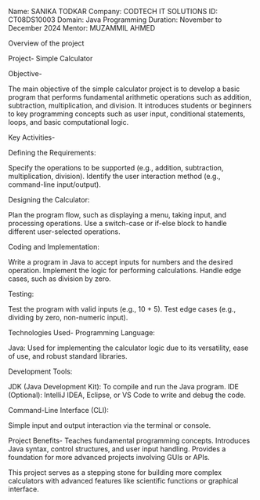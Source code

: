 Name: SANIKA TODKAR
Company: CODTECH IT SOLUTIONS
ID: CT08DS10003
Domain: Java Programming
Duration: November to December 2024
Mentor: MUZAMMIL AHMED

Overview of the project

Project- Simple Calculator

Objective-

The main objective of the simple calculator project is to develop a basic program that performs fundamental arithmetic operations such as addition, subtraction, multiplication, and division. 
It introduces students or beginners to key programming concepts such as user input, conditional statements, loops, and basic computational logic.

Key Activities-

Defining the Requirements:

Specify the operations to be supported (e.g., addition, subtraction, multiplication, division).
Identify the user interaction method (e.g., command-line input/output).

Designing the Calculator:

Plan the program flow, such as displaying a menu, taking input, and processing operations.
Use a switch-case or if-else block to handle different user-selected operations.

Coding and Implementation:

Write a program in Java to accept inputs for numbers and the desired operation.
Implement the logic for performing calculations.
Handle edge cases, such as division by zero.

Testing:

Test the program with valid inputs (e.g., 10 + 5).
Test edge cases (e.g., dividing by zero, non-numeric input).

Technologies Used-
Programming Language:

Java: Used for implementing the calculator logic due to its versatility, ease of use, and robust standard libraries.

Development Tools:

JDK (Java Development Kit): To compile and run the Java program.
IDE (Optional): IntelliJ IDEA, Eclipse, or VS Code to write and debug the code.

Command-Line Interface (CLI):

Simple input and output interaction via the terminal or console.

Project Benefits-
Teaches fundamental programming concepts.
Introduces Java syntax, control structures, and user input handling.
Provides a foundation for more advanced projects involving GUIs or APIs.

This project serves as a stepping stone for building more complex calculators with advanced features like scientific functions or graphical interface.
